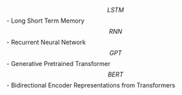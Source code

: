 $$LSTM$$ - Long Short Term Memory
$$RNN$$ - Recurrent Neural Network
$$GPT$$ - Generative Pretrained Transformer
$$BERT$$ - Bidirectional Encoder Representations from Transformers